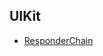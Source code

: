 ## UIKit

* [ResponderChain](https://github.com/luckyvondoit/OC_Document/blob/master/UIKit/ResponderChain/ResponderChain.md)
